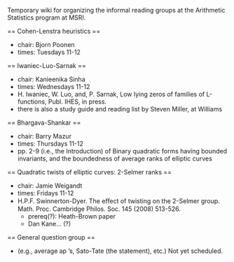 Temporary wiki for organizing the informal reading groups at the Arithmetic Statistics program at MSRI.

== Cohen-Lenstra heuristics ==

 * chair: Bjorn Poonen
 * times: Tuesdays 11-12

== Iwaniec-Luo-Sarnak ==

 * chair: Kanieenika Sinha
 * times: Wednesdays 11-12
 * H. Iwaniec, W. Luo, and, P. Sarnak, Low lying zeros of families of L-functions, Publ. IHES, in press.
 * there is also a study guide and reading list by Steven Miller, at Williams

== Bhargava-Shankar ==

 * chair: Barry Mazur
 * times: Thursdays 11-12
 * pp. 2-9 (i.e., the Introduction) of Binary quadratic forms having bounded invariants, and the boundedness of average ranks of elliptic curves

== Quadratic twists of elliptic curves: 2-Selmer ranks ==

 * chair: Jamie Weigandt
 * times: Fridays 11-12
 * H.P.F. Swinnerton-Dyer. The eﬀect of twisting on the 2-Selmer group. Math. Proc. Cambridge Philos. Soc. 145 (2008) 513-526.
   * prereq(?): Heath-Brown paper
   * Dan Kane... (?)

== General question group ==

 * (e.g., average ap ’s, Sato-Tate (the statement), etc.) Not yet scheduled.
